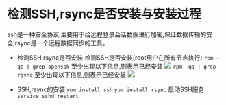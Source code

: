 # 检测SSH,rsync是否安装与安装过程
ssh是一种安全协议,主要用于给远程登录会话数据进行加密,保证数据传输的安全,rsync是一个远程数据同步的工具。

+ 检测SSH,rsync是否安装
检测SSH是否安装(root用户在所有节点执行)
`rpm -qa | grep openssh`
至少出现以下信息,则表示已经安装
![](http://7xqhly.com1.z0.glb.clouddn.com/%E5%9B%BEgweg%E5%83%8F%202.png)
`rpm -qa | grep rsync`
至少出现以下信息,则表示已经安装
![](http://7xqhly.com1.z0.glb.clouddn.com/%E5%9B%BEfwe%E5%83%8F%203.png)

+ SSH,rsync的安装
`yum install ssh`
`yum install rsync`
启动SSH服务
`service sshd restart`







